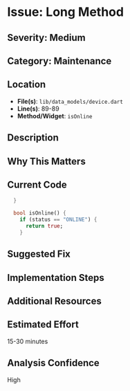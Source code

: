 # Issue: Long Method

## Severity: Medium

## Category: Maintenance

## Location
- **File(s)**: `lib/data_models/device.dart`
- **Line(s)**: 89-89
- **Method/Widget**: `isOnline`

## Description


## Why This Matters


## Current Code
```dart
  }

  bool isOnline() {
    if (status == "ONLINE") {
      return true;
    }
```

## Suggested Fix


## Implementation Steps


## Additional Resources


## Estimated Effort
15-30 minutes

## Analysis Confidence
High
